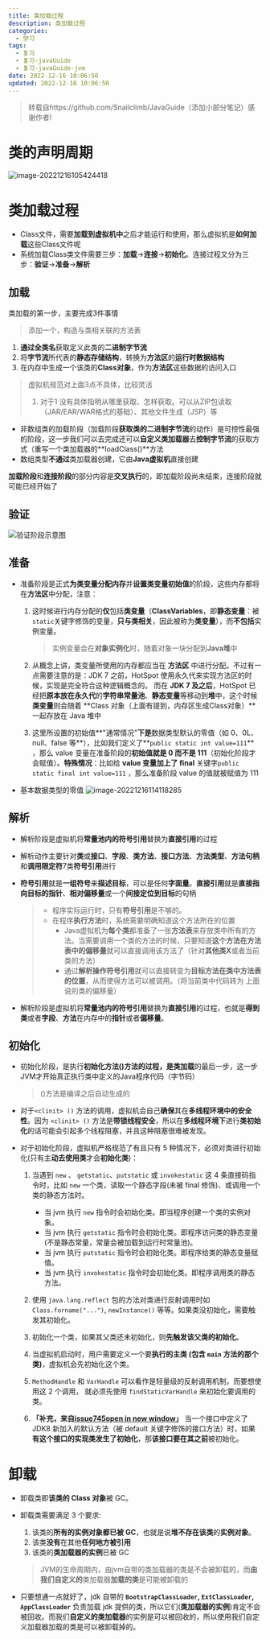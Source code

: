 ```yaml
---
title: 类加载过程
description: 类加载过程
categories:
  - 学习
tags:
  - 复习
  - 复习-javaGuide
  - 复习-javaGuide-jvm
date: 2022-12-16 10:06:50
updated: 2022-12-16 10:06:50
---
```


> 转载自https://github.com/Snailclimb/JavaGuide（添加小部分笔记）感谢作者!

# 类的声明周期

![image-20221216105424418](https://raw.githubusercontent.com/lwmfjc/lwmfjc.github.io.resource/main/img/image-20221216105424418.png)

# 类加载过程

- Class文件，需要**加载到虚拟机中**之后才能运行和使用，那么虚拟机是**如何加载**这些Class文件呢
- 系统加载Class类文件需要三步：**加载**->**连接**->**初始化**。连接过程又分为三步：**验证**->**准备**->**解析**

## 加载

类加载的第一步，主要完成3件事情

> 添加一个，构造与类相关联的方法表

1. **通过全类名**获取定义此类的**二进制字节流**
2. 将**字节流**所代表的**静态存储结构**，转换为**方法区**的**运行时数据结构**
3. 在内存中生成一个该类的**Class对象**，作为**方法区**这些数据的访问入口

> 虚拟机规范对上面3点不具体，比较灵活
>
> 1. 对于1 没有具体指明从哪里获取、怎样获取。可以从ZIP包读取 （JAR/EAR/WAR格式的基础）、其他文件生成（JSP）等

- 非数组类的加载阶段（加载阶段**获取类的二进制字节流**的动作）是可控性最强的阶段，这一步我们可以去完成还可以**自定义类加载器**去**控制字节流**的获取方式（重写一个类加载器的**loadClass()**方法
- 数组类型**不通过**类加载器创建，它由**Java虚拟机**直接创建

**加载阶段**和**连接阶段**的部分内容是**交叉执行**的，即加载阶段尚未结束，连接阶段就可能已经开始了

## 验证

![验证阶段示意图](https://raw.githubusercontent.com/lwmfjc/lwmfjc.github.io.resource/main/img/%25E9%25AA%258C%25E8%25AF%2581%25E9%2598%25B6%25E6%25AE%25B5.png)

## 准备

- 准备阶段是正式**为类变量分配内存**并**设置类变量初始值**的阶段，这些内存都将在**方法区**中分配，注意：

  1. 这时候进行内存分配的**仅**包括**类变量**（**ClassVariables**，即**静态变量**：被```static```关键字修饰的变量，**只与类相关**，因此被称为**类变量**），而**不包括**实例变量。

     > 实例变量会在**对象实例化**时，随着对象一块分配到**Java堆**中

  2. 从概念上讲，类变量所使用的内存都应当在 **方法区** 中进行分配。不过有一点需要注意的是：JDK 7 之前，HotSpot 使用永久代来实现方法区的时候，实现是完全符合这种逻辑概念的。 而在 **JDK 7 及之后**，HotSpot 已经把**原本放在永久代**的**字符串常量池**、**静态变量**等移动到**堆**中，这个时候**类变量**则会随着 **Class 对象（上面有提到，内存区生成Class对象）**一起存放在 Java 堆中

  3. 这里所设置的初始值**"通常情况"**下是**数据类型默认的零值（如 0、0L、null、false 等**），比如我们定义了**`public static int value=111`** ，那么 value 变量在准备阶段的**初始值就是 0 而不是 111**（初始化阶段才会赋值）。**特殊情况**：比如给 **value 变量加上了 final** 关键字`public static final int value=111` ，那么准备阶段 value 的值就被赋值为 111

- 基本数据类型的零值
  ![image-20221216114118285](https://raw.githubusercontent.com/lwmfjc/lwmfjc.github.io.resource/main/img/image-20221216114118285.png)

## 解析

- 解析阶段是虚拟机将**常量池内的符号引用**替换为**直接引用**的过程

- 解析动作主要针对**类**或**接口**、**字段**、**类方法**、**接口方法**、**方法类型**、**方法句柄**和**调用限定符**7类**符号引用**进行

- **符号引用**就是**一组符号**来**描述目标**，可以是任何**字面量**。**直接引用**就是**直接指向目标的指针**、**相对偏移量**或一个**间接定位到目标**的句柄

  > - 程序实际运行时，只有**符号引用**是不够的。
  > - 在程序**执行方法**时，系统需要明确知道这个方法所在的位置
  >   - Java虚拟机为**每个类**都准备了一张**方法表**来存放类中所有的方法。当需要调用一个类的方法的时候，只要知道**这个方法在方法表中的偏移量**就可以直接调用该方法了（针对**其他类X**或者当前类的方法）
  >   - 通过**解析操作符号引用**就可以直接转变为**目标方法在类中方法表的位置**，从而使得方法可以被调用。（将当前类中代码转为 上面说的类的偏移量）
  
- 解析阶段是虚拟机将**常量池内的符号引用**替换为**直接引用**的过程，也就是**得到类**或者**字段**、**方法**在内存中的**指针**或者**偏移量**。

## 初始化

- 初始化阶段，是执行**初始化方法<clinit>()**方法的过程，是**类加载**的最后一步，这一步JVM才开始真正执行类中定义的Java程序代码（字节码）

  > <clinit>()方法是编译之后自动生成的

- 对于`<clinit> ()` 方法的调用，虚拟机会自己**确保**其在**多线程环境中的安全性**。因为 `<clinit> ()` 方法是**带锁线程安全**，所以在**多线程环境下**进行**类初始化**的话可能会引起多个线程阻塞，并且这种阻塞很难被发现。

- 对于初始化阶段，虚拟机严格规范了有且只有 5 种情况下，必须对类进行初始化(只有主**动去使用类**才会**初始化类**)：

  1. 当遇到 `new` 、 `getstatic`、`putstatic` 或 `invokestatic` 这 4 条直接码指令时，比如 `new` 一个类，读取一个静态字段(未被 final 修饰)、或调用一个类的静态方法时。 
     - 当 jvm 执行 `new` 指令时会初始化类。即当程序创建一个类的实例对象。
     - 当 jvm 执行 `getstatic` 指令时会初始化类。即程序访问类的静态变量(不是静态常量，常量会被加载到运行时常量池)。
     - 当 jvm 执行 `putstatic` 指令时会初始化类。即程序给类的静态变量赋值。
     - 当 jvm 执行 `invokestatic` 指令时会初始化类。即程序调用类的静态方法。

  2. 使用 `java.lang.reflect` 包的方法对类进行反射调用时如 `Class.forname("...")`, `newInstance()` 等等。如果类没初始化，需要触发其初始化。
  3. 初始化一个类，如果其父类还未初始化，则**先触发该父类的初始化**。
  4. 当虚拟机启动时，用户需要定义一个要**执行的主类 (包含 `main` 方法的那个类)**，虚拟机会先初始化这个类。
  5. `MethodHandle` 和 `VarHandle` 可以看作是轻量级的反射调用机制，而要想使用这 2 个调用， 就必须先使用 `findStaticVarHandle` 来初始化要调用的类。
  6. **「补充，来自[issue745open in new window](https://github.com/Snailclimb/JavaGuide/issues/745)」** 当一个接口中定义了 JDK8 新加入的默认方法（被 default 关键字修饰的接口方法）时，如果**有这个接口的实现类发生了初始化**，那**该接口要在其之前**被初始化。

# 卸载

- 卸载类即**该类的 Class 对象**被 GC。

- 卸载类需要满足 3 个要求:

  1. 该类的**所有的实例对象都已被 GC**，也就是说**堆不存在该类**的**实例对象**。
  2. 该类**没有**在其他**任何地方被引用**
  3. 该类的**类加载器的实例**已被 GC

  > JVM的生命周期内，由jvm自带的类加载器的类是不会被卸载的，而**由我们自定义的**类加载器**加载的类**是可能被卸载的

- 只要想通一点就好了，jdk 自带的 **`BootstrapClassLoader`, `ExtClassLoader`, `AppClassLoader`** 负责加载 jdk 提供的类，所以它们(**类加载器的实例**)肯定不会被回收。而我们**自定义的类加载器**的实例是可以被回收的，所以使用我们自定义加载器加载的类是可以被卸载掉的。
